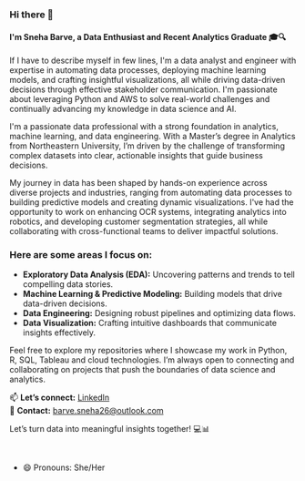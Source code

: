 ### Hi there 👋 
#### I'm Sneha Barve, a Data Enthusiast and Recent Analytics Graduate 🎓🔍

If I have to describe myself in few lines, I'm a data analyst and engineer with expertise in automating data processes, deploying machine learning models, and crafting insightful visualizations, all while driving data-driven decisions through effective stakeholder communication. I'm passionate about leveraging Python and AWS to solve real-world challenges and continually advancing my knowledge in data science and AI.

I'm a passionate data professional with a strong foundation in analytics, machine learning, and data engineering. With a Master’s degree in Analytics from Northeastern University, I’m driven by the challenge of transforming complex datasets into clear, actionable insights that guide business decisions.

My journey in data has been shaped by hands-on experience across diverse projects and industries, ranging from automating data processes to building predictive models and creating dynamic visualizations. I've had the opportunity to work on enhancing OCR systems, integrating analytics into robotics, and developing customer segmentation strategies, all while collaborating with cross-functional teams to deliver impactful solutions.

### Here are some areas I focus on:

- **Exploratory Data Analysis (EDA):** Uncovering patterns and trends to tell compelling data stories.
- **Machine Learning & Predictive Modeling:** Building models that drive data-driven decisions.
- **Data Engineering:** Designing robust pipelines and optimizing data flows.
- **Data Visualization:** Crafting intuitive dashboards that communicate insights effectively.

Feel free to explore my repositories where I showcase my work in Python, R, SQL, Tableau and cloud technologies. I’m always open to connecting and collaborating on projects that push the boundaries of data science and analytics.

📫 **Let’s connect:** [LinkedIn](https://www.linkedin.com/in/sneha-barve-ts/)  
📧 **Contact:** barve.sneha26@outlook.com

Let’s turn data into meaningful insights together! 💻📊

<br>



- 😄 Pronouns: She/Her

